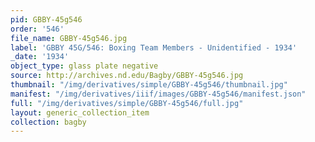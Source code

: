 ```yaml
---
pid: GBBY-45g546
order: '546'
file_name: GBBY-45g546.jpg
label: 'GBBY 45G/546: Boxing Team Members - Unidentified - 1934'
_date: '1934'
object_type: glass plate negative
source: http://archives.nd.edu/Bagby/GBBY-45g546.jpg
thumbnail: "/img/derivatives/simple/GBBY-45g546/thumbnail.jpg"
manifest: "/img/derivatives/iiif/images/GBBY-45g546/manifest.json"
full: "/img/derivatives/simple/GBBY-45g546/full.jpg"
layout: generic_collection_item
collection: bagby
---
```

